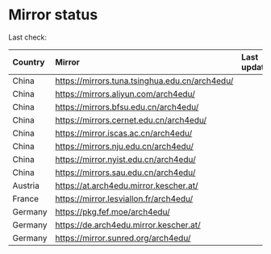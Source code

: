 <script src="./time.js"></script>
# Mirror status
Last check: <script type="text/javascript">localize(1722446373.7284875);</script>

|Country|Mirror|Last update|
|:------|:-----|:----------|
|China|https://mirrors.tuna.tsinghua.edu.cn/arch4edu/|<script type="text/javascript">localize(1722407378);</script>|
|China|https://mirrors.aliyun.com/arch4edu/|<script type="text/javascript">localize(1722407378);</script>|
|China|https://mirrors.bfsu.edu.cn/arch4edu/|<script type="text/javascript">localize(1722407378);</script>|
|China|https://mirrors.cernet.edu.cn/arch4edu/|<script type="text/javascript">localize(1722407378);</script>|
|China|https://mirror.iscas.ac.cn/arch4edu/|<script type="text/javascript">localize(1722407378);</script>|
|China|https://mirrors.nju.edu.cn/arch4edu/|<script type="text/javascript">localize(1722364475);</script>|
|China|https://mirror.nyist.edu.cn/arch4edu/|<script type="text/javascript">localize(1722407378);</script>|
|China|https://mirrors.sau.edu.cn/arch4edu/|<script type="text/javascript">localize(1722407378);</script>|
|Austria|https://at.arch4edu.mirror.kescher.at/|<script type="text/javascript">localize(1722407378);</script>|
|France|https://mirror.lesviallon.fr/arch4edu/|<script type="text/javascript">localize(1722407378);</script>|
|Germany|https://pkg.fef.moe/arch4edu/|<script type="text/javascript">localize(1722407378);</script>|
|Germany|https://de.arch4edu.mirror.kescher.at/|<script type="text/javascript">localize(1722407378);</script>|
|Germany|https://mirror.sunred.org/arch4edu/|<script type="text/javascript">localize(1722407378);</script>|

<script src="./tablefilter/tablefilter.js"></script>
<script src="./table.js"></script>
